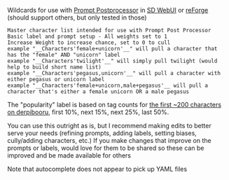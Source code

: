 Wildcards for use with [Prompt Postprocessor](https://github.com/acorderob/sd-webui-prompt-postprocessor) in [SD WebUI](https://github.com/AUTOMATIC1111/stable-diffusion-webui) or [reForge](reForge) (should support others, but only tested in those)

```
Master character list intended for use with Prompt Post Processor
Basic label and prompt setup - All weights set to 1
Increase Weight to increase chance, set to 0 to cull
example "__Characters'female+unicorn'__" will pull a character that has the "female" AND "unicorn" label
example "__Characters'twilight'__" will simply pull twilight (would help to build short name list)
example "__Characters'pegasus,unicorn'__" will pull a character with either pegasus or unicorn label
example "__Characters'female+unicorn,male+pegasus'__ will pull a character that's either a female unicorn OR a male pegasus
```

The "popularity" label is based on tag counts for [the first ~200 characters on derpibooru](https://derpibooru.org/tags?tq=category%3Acharacter), first 10%, next 15%, next 25%, last 50%.

You can use this outright as is, but I recommend making edits to better serve your needs (refining prompts, adding labels, setting biases, cully/adding characters, etc.)
If you make changes that improve on the prompts or labels, would love for them to be shared so these can be improved and be made available for others

Note that autocomplete does not appear to pick up YAML files
